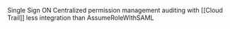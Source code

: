 Single Sign ON
Centralized permission management
auditing with [[Cloud Trail]]
less integration than AssumeRoleWIthSAML